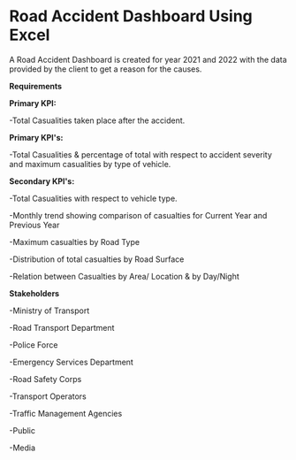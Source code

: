 # **Road Accident Dashboard Using Excel**

A Road Accident Dashboard is created for year 2021 and 2022 with the data provided by the client to get a reason for the causes.

**Requirements**

**Primary KPI:**

-Total Casualities taken place after the accident.

**Primary KPI's:**

-Total Casualities & percentage of total with
respect to accident severity and maximum casualities by type of vehicle.

**Secondary KPI's:**

-Total Casualities with respect to vehicle type.

-Monthly trend showing comparison of casualties for Current Year and Previous Year

-Maximum casualties by Road Type

-Distribution of total casualties by Road Surface

-Relation between Casualties by Area/ Location & by Day/Night

**Stakeholders**

-Ministry of Transport

-Road Transport Department

-Police Force

-Emergency Services Department

-Road Safety Corps

-Transport Operators

-Traffic Management Agencies

-Public

-Media
